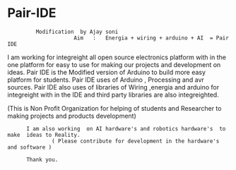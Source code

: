 # Pair-IDE   
             Modification  by Ajay soni 
                         Aim   :   Energia + wiring + arduino + AI  = Pair IDE  
I am working for integreight all open source electronics platform  with in the one platform for easy to use 
for making our projects and development on ideas.
Pair IDE is the Modified version of Arduino  to build more  easy  platform for students.
Pair IDE uses of Arduino , Processing and avr sources.
Pair IDE also uses of libraries of Wiring ,energia and arduino for integreight with in the IDE
and third party libraries are also integreighted.

  (This is Non Profit Organization for helping of students and Researcher to making projects and products development)

          I am also working  on AI hardware's and robotics hardware's  to make  ideas to Reality.
                  ( Please contribute for development in the hardware's and software )
                   
          Thank you.  
